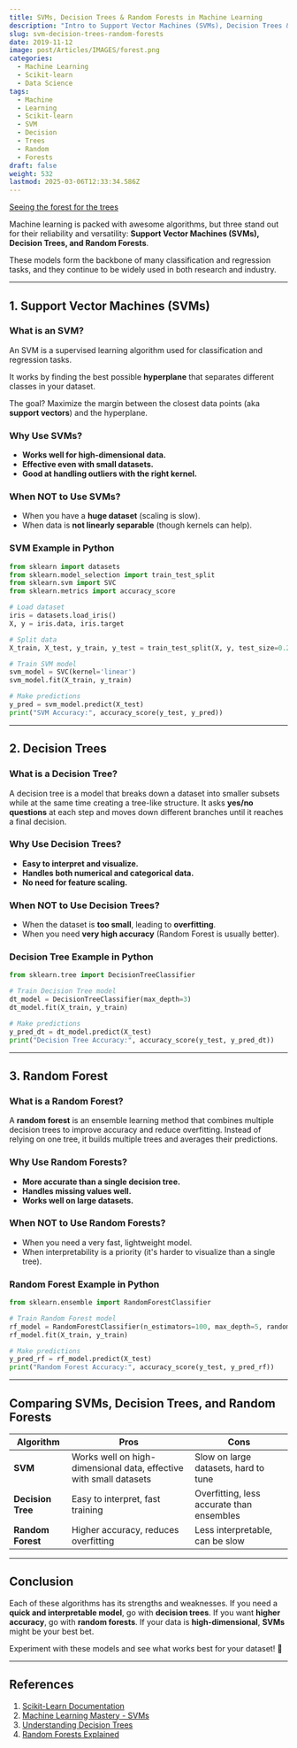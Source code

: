 ```yaml
---
title: SVMs, Decision Trees & Random Forests in Machine Learning
description: "Intro to Support Vector Machines (SVMs), Decision Trees & Random Forests "
slug: svm-decision-trees-random-forests
date: 2019-11-12
image: post/Articles/IMAGES/forest.png
categories:
  - Machine Learning
  - Scikit-learn
  - Data Science
tags:
  - Machine
  - Learning
  - Scikit-learn
  - SVM
  - Decision
  - Trees
  - Random
  - Forests
draft: false
weight: 532
lastmod: 2025-03-06T12:33:34.586Z
---
```

[Seeing the forest for the trees](https://www.scienceintheclassroom.org/research-papers/seeing-forest-trees)

<!-- 
# Understanding SVMs, Decision Trees, and Random Forests in Machine Learning

## Introduction -->

Machine learning is packed with awesome algorithms, but three stand out for their reliability and versatility: **Support Vector Machines (SVMs), Decision Trees, and Random Forests**.

These models form the backbone of many classification and regression tasks, and they continue to be widely used in both research and industry.

<!-- Let's break them down, compare them, and throw in some Python code to see them in action! -->

***

## 1. Support Vector Machines (SVMs)

### What is an SVM?

An SVM is a supervised learning algorithm used for classification and regression tasks.

It works by finding the best possible **hyperplane** that separates different classes in your dataset.

The goal? Maximize the margin between the closest data points (aka **support vectors**) and the hyperplane.

### Why Use SVMs?

* **Works well for high-dimensional data.**
* **Effective even with small datasets.**
* **Good at handling outliers with the right kernel.**

### When NOT to Use SVMs?

* When you have a **huge dataset** (scaling is slow).
* When data is **not linearly separable** (though kernels can help).

### SVM Example in Python

```python
from sklearn import datasets
from sklearn.model_selection import train_test_split
from sklearn.svm import SVC
from sklearn.metrics import accuracy_score

# Load dataset
iris = datasets.load_iris()
X, y = iris.data, iris.target

# Split data
X_train, X_test, y_train, y_test = train_test_split(X, y, test_size=0.2, random_state=42)

# Train SVM model
svm_model = SVC(kernel='linear')
svm_model.fit(X_train, y_train)

# Make predictions
y_pred = svm_model.predict(X_test)
print("SVM Accuracy:", accuracy_score(y_test, y_pred))
```

***

## 2. Decision Trees

### What is a Decision Tree?

A decision tree is a model that breaks down a dataset into smaller subsets while at the same time creating a tree-like structure. It asks **yes/no questions** at each step and moves down different branches until it reaches a final decision.

### Why Use Decision Trees?

* **Easy to interpret and visualize.**
* **Handles both numerical and categorical data.**
* **No need for feature scaling.**

### When NOT to Use Decision Trees?

* When the dataset is **too small**, leading to **overfitting**.
* When you need **very high accuracy** (Random Forest is usually better).

### Decision Tree Example in Python

```python
from sklearn.tree import DecisionTreeClassifier

# Train Decision Tree model
dt_model = DecisionTreeClassifier(max_depth=3)
dt_model.fit(X_train, y_train)

# Make predictions
y_pred_dt = dt_model.predict(X_test)
print("Decision Tree Accuracy:", accuracy_score(y_test, y_pred_dt))
```

***

## 3. Random Forest

### What is a Random Forest?

A **random forest** is an ensemble learning method that combines multiple decision trees to improve accuracy and reduce overfitting. Instead of relying on one tree, it builds multiple trees and averages their predictions.

### Why Use Random Forests?

* **More accurate than a single decision tree.**
* **Handles missing values well.**
* **Works well on large datasets.**

### When NOT to Use Random Forests?

* When you need a very fast, lightweight model.
* When interpretability is a priority (it's harder to visualize than a single tree).

### Random Forest Example in Python

```python
from sklearn.ensemble import RandomForestClassifier

# Train Random Forest model
rf_model = RandomForestClassifier(n_estimators=100, max_depth=5, random_state=42)
rf_model.fit(X_train, y_train)

# Make predictions
y_pred_rf = rf_model.predict(X_test)
print("Random Forest Accuracy:", accuracy_score(y_test, y_pred_rf))
```

***

## Comparing SVMs, Decision Trees, and Random Forests

| Algorithm         | Pros                                                               | Cons                                      |
| ----------------- | ------------------------------------------------------------------ | ----------------------------------------- |
| **SVM**           | Works well on high-dimensional data, effective with small datasets | Slow on large datasets, hard to tune      |
| **Decision Tree** | Easy to interpret, fast training                                   | Overfitting, less accurate than ensembles |
| **Random Forest** | Higher accuracy, reduces overfitting                               | Less interpretable, can be slow           |

***

## Conclusion

Each of these algorithms has its strengths and weaknesses. If you need a **quick and interpretable model**, go with **decision trees**. If you want **higher accuracy**, go with **random forests**. If your data is **high-dimensional**, **SVMs** might be your best bet.

Experiment with these models and see what works best for your dataset! 🚀

***

## References

1. [Scikit-Learn Documentation](https://scikit-learn.org/stable/)
2. [Machine Learning Mastery - SVMs](https://machinelearningmastery.com/support-vector-machines-for-machine-learning/)
3. [Understanding Decision Trees](https://towardsdatascience.com/decision-trees-in-machine-learning-641b9c4e8052)
4. [Random Forests Explained](https://towardsdatascience.com/the-random-forest-algorithm-d457d499ffcd)
